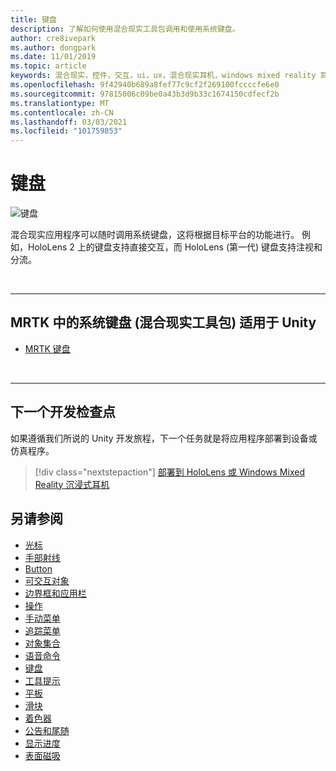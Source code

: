 ```yaml
---
title: 键盘
description: 了解如何使用混合现实工具包调用和使用系统键盘。
author: cre8ivepark
ms.author: dongpark
ms.date: 11/01/2019
ms.topic: article
keywords: 混合现实，控件，交互，ui，ux，混合现实耳机，windows mixed reality 耳机，虚拟现实耳机，HoloLens，键盘，MRTK，混合现实工具包
ms.openlocfilehash: 9f42940b689a8fef77c9cf2f269100fccccfe6e0
ms.sourcegitcommit: 97815006c09be0a43b3d9b33c1674150cdfecf2b
ms.translationtype: MT
ms.contentlocale: zh-CN
ms.lasthandoff: 03/03/2021
ms.locfileid: "101759853"
---
```

# <a name="keyboard"></a>键盘

![键盘](images/UX_Hero_Keyboard.jpg)

混合现实应用程序可以随时调用系统键盘，这将根据目标平台的功能进行。 例如，HoloLens 2 上的键盘支持直接交互，而 HoloLens (第一代) 键盘支持注视和分流。

<br>

---

## <a name="system-keyboard-in-mrtk-mixed-reality-toolkit-for-unity"></a>MRTK 中的系统键盘 (混合现实工具包) 适用于 Unity

* [MRTK 键盘](https://docs.microsoft.com/windows/mixed-reality/mrtk-docs/features/ux-building-blocks/system-keyboard.md)

<br>

---

## <a name="next-development-checkpoint"></a>下一个开发检查点

如果遵循我们所说的 Unity 开发旅程，下一个任务就是将应用程序部署到设备或仿真程序。 

> [!div class="nextstepaction"]
> [部署到 HoloLens 或 Windows Mixed Reality 沉浸式耳机](../develop/platform-capabilities-and-apis/using-visual-studio.md)

## <a name="see-also"></a>另请参阅

* [光标](cursors.md)
* [手部射线](point-and-commit.md)
* [Button](button.md)
* [可交互对象](interactable-object.md)
* [边界框和应用栏](app-bar-and-bounding-box.md)
* [操作](direct-manipulation.md)
* [手动菜单](hand-menu.md)
* [追踪菜单](near-menu.md)
* [对象集合](object-collection.md)
* [语音命令](voice-input.md)
* [键盘](keyboard.md)
* [工具提示](tooltip.md)
* [平板](slate.md)
* [滑块](slider.md)
* [着色器](shader.md)
* [公告和尾随](billboarding-and-tag-along.md)
* [显示进度](progress.md)
* [表面磁吸](surface-magnetism.md)

